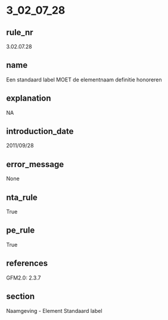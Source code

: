 # 3_02_07_28

## rule_nr
3.02.07.28

## name
Een standaard label MOET de elementnaam definitie honoreren

## explanation
NA

## introduction_date
2011/09/28

## error_message
None

## nta_rule
True

## pe_rule
True

## references
GFM2.0: 2.3.7

## section
Naamgeving - Element Standaard label

